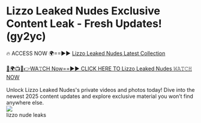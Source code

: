 # Lizzo Leaked Nudes Exclusive Content Leak - Fresh Updates! (gy2yc)

🔥 ACCESS NOW 🌍==►► <a href="https://tinyurl.com/2mz8nhtm" rel="nofollow">Lizzo Leaked Nudes Latest Collection</a>
<br><br>
[🔴🌍📺📱👉WA𝚃CH Now==►► CLICK HERE TO Lizzo Leaked Nudes 𝚆𝙰𝚃𝙲𝙷 NOW](https://tinyurl.com/2mz8nhtm)
<br><br>
Unlock Lizzo Leaked Nudes's private videos and photos today! Dive into the newest 2025 content updates and explore exclusive material you won’t find anywhere else.
<br>
<a href="https://tinyurl.com/2mz8nhtm" rel="nofollow" data-target="animated-image.originalLink"><img src="https://camo.githubusercontent.com/8a4f000d20f83aca3bf7ec5f350d767afa0574a8a352519fd8cfa583a6f93a33/68747470733a2f2f692e696d6775722e636f6d2f644a486b345a712e676966" data-canonical-src="https://i.imgur.com/dJHk4Zq.gif" style="max-width: 100%; display: inline-block;" data-target="animated-image.originalImage"></a>
<br>
lizzo nude leaks